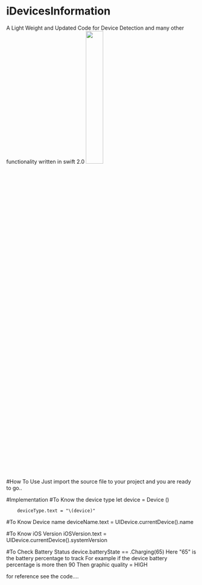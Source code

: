 # iDevicesInformation

A Light Weight and Updated Code for Device Detection and many other functionality  written in swift 2.0
<img src="https://cloud.githubusercontent.com/assets/13949425/12014597/7836da1e-ad55-11e5-97ea-0dee94a825c7.png" width="30%"></img> 

#How To Use
Just import the source file to your project and you are ready to go..

#Implementation
#To Know the device type
        let device = Device ()

        deviceType.text = "\(device)"
        
#To Know Device name
         deviceName.text = UIDevice.currentDevice().name

#To Know iOS Version 
         iOSVersion.text = UIDevice.currentDevice().systemVersion

#To Check Battery Status
         device.batteryState == .Charging(65)
Here "65" is the battery percentage to track
For example if the device battery percentage is more then 90
Then graphic quality = HIGH

for reference see the code....

